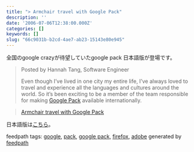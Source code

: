 ```yaml
---
title: "> Armchair travel with Google Pack"
description: ''
date: '2006-07-06T12:38:00.000Z'
categories: []
keywords: []
slug: "66c9031b-b2cd-4ae7-ab23-15143e80e945"
---
```

全国のgoogle crazyが待望していたgoogle pack 日本語版が登場です。

> Posted by Hannah Tang, Software Engineer  
>   
> Even though I’ve lived in one city my entire life, I’ve always loved to travel and experience all the languages and cultures around the world. So it’s been exciting to be a member of the team responsible for making [Google Pack](http://pack.google.com/?utm_source=en-et-gblog&utm_medium=et&utm_campaign=en "Google Pack") available internationally.

> [Armchair travel with Google Pack](http://googleblog.blogspot.com/2006/07/armchair-travel-with-google-pack.html)

日本語版は[こちら](google%20pack%20in%20japanese)。

feedpath tags: [google](http://feedpath.jp/search/index.csp?search_text=google), [pack](http://feedpath.jp/search/index.csp?search_text=pack), [google pack](http://feedpath.jp/search/index.csp?search_text=google+pack), [firefox](http://feedpath.jp/search/index.csp?search_text=firefox), [adobe](http://feedpath.jp/search/index.csp?search_text=adobe) generated by [feedpath](http://feedpath.jp)